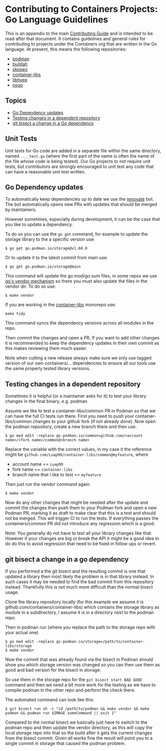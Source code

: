 # Contributing to Containers Projects: Go Language Guidelines

This is an appendix to the main [Contributing Guide](./CONTRIBUTING.md) and is intended to be read after that document.
It contains guidelines and general rules for contributing to projects under the Containers org that are written in the Go language.
At present, this means the following repositories:

- [podman](https://github.com/containers/podman)
- [buildah](https://github.com/containers/buildah)
- [skopeo](https://github.com/containers/skopeo)
- [container-libs](https://github.com/containers/container-libs)
- [libhvee](https://github.com/containers/libhvee)
- [psgo](https://github.com/containers/psgo)

## Topics

* [Go Dependency updates](#go-dependency-updates)
* [Testing changes in a dependent repository](#testing-changes-in-a-dependent-repository)
* [git bisect a change in a Go dependency](#git-bisect-a-change-in-a-go-dependency)

## Unit Tests

Unit tests for Go code are added in a separate file within the same directory, named `..._test.go` (where the first part of the name is often the name of the file whose code is being tested).
Our Go projects to not require unit tests, but contributors are strongly encouraged to unit test any code that can have a reasonable unit test written.

## Go Dependency updates

To automatically keep dependencies up to date we use the [renovate](https://github.com/renovatebot/renovate) bot.
The bot automatically opens new PRs with updates that should be merged by maintainers.

However sometimes, especially during development, it can be the case that you like to update a dependency.

To do so you can use the `go get` command, for example to update the storage library to the a specific version use:
```
$ go get go.podman.io/storage@v1.60.0
```

Or to update it to the latest commit from main use:
```
$ go get go.podman.io/storage@main
```

This command will update the go.mod/go.sum files, in some repos we use [go's vendor mechanism](https://go.dev/ref/mod#vendoring)
so there you must also update the files in the vendor dir. To do so use:
```
$ make vendor
```

If you are working in the [container-libs](https://github.com/containers/container-libs) monorepo use:
```
make tidy
```
This command syncs the dependency versions across all modules in the repo.


Then commit the changes and open a PR. If you want to add other changes it is recommended to keep the
dependency updates in their own commit as this makes reviewing them much easier.

Note when cutting a new release always make sure we only use tagged version of our own containers/...
dependencies to ensure all our tools use the same properly tested library versions.

## Testing changes in a dependent repository

Sometimes it is helpful (or a maintainer asks for it) to test your library changes in the final binary, e.g. podman.

Assume we like to test a container-libs/common PR in Podman so that we can have the full CI tests run there.
First you need to push your container-libs/common changes to your github fork (if not already done).
Now open the podman repository, create a new branch there and then use.
```
$ go mod edit -replace go.podman.io/common=github.com/<account name>/<fork name>/common@<branch name>
```
Replace the variable with the correct values, in my case it the reference might be `github.com/Luap99/container-libs/common@myfeature`, where
 - account name == `Luap99`
 - fork name == `container-libs`
 - branch name that I like to test == `myfeature`

Then just run the vendor command again.
```
$ make vendor
```

Now do any other changes that might be needed after the update and commit the changes then push them
to your Podman fork and open a new Podman PR, marking it as draft to make clear that this is a test
and should not be merged. This will trigger CI to run the tests. If everything passes the
containers/common PR did not introduce any regression which is a good.

Note: You generally do not have to test all your library changes like that. However if your changes
are big or break the API it might be a good idea to do do this to avoid regression that need to be
fixed in follow ups or revert.

## git bisect a change in a go dependency

If you performed a the git bisect and the resulting commit is one that updated a library then most likely
the problem is in that library instead. In such cases it may be needed to find the bad commit from this
repository instead. Thankfully this is not much more difficult than the normal bisect usage.

Clone the library repository locally (for this example we assume it is github.com/containers/container-libs)
which contains the storage library as module in a subdirectory,
I assume it is in a directory next to the podman repo.

Then in podman run (where you replace the path to the storage repo with your actual one)
```
$ go mod edit -replace go.podman.io/storage=/path/to/container-libs/storage
$ make vendor
```

Now the commit that was already found via the bisect in Podman should show you which storage version
was changed so you can then use them as good and bad version for the bisect in storage.

So use them in the storage repo for the `git bisect start BAD GOOD` command and then we need a bit
more work for the testing as we have to compile podman in the other repo and perform the check there.

The automated command can look like this:
```
$ git bisect run sh -c "cd /path/to/podman && make vendor && make podman && podman run $IMAGE someCommand || exit 1"
```

Compared to the normal bisect we basically just have to switch to the podman repo and then update
the vendor directory, as this will copy the local storage repo into that so the build after it
gets the current changes from the bisect commit. Given all works fine the result will point you
to a single commit in storage that caused the podman problem.
